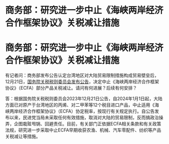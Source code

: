 # 商务部：研究进一步中止《海峡两岸经济合作框架协议》关税减让措施

# 商务部：研究进一步中止《海峡两岸经济合作框架协议》关税减让措施

有记者问：商务部发布公告认定台湾地区对大陆贸易限制措施构成贸易壁垒后，12月21日，[国务院关税税则委员会发布公告](https://news.qq.com/rain/a/20231221A02QND00)，决定中止《海峡两岸经济合作框架协议》（ECFA）部分产品关税减让。请问有何进展？后续有何安排？

答：根据国务院关税税则委员会2023年12月21日公告，自2024年1月1日起，大陆方面已对原产于台湾地区的丙烯、对二甲苯等12个税目进口产品，中止适用《海峡两岸经济合作框架协议》（ECFA）协定税率，按现行有关规定执行。自公告发布以来，民进党当局未采取任何有效措施，取消对大陆的贸易限制，反而搞政治操弄，企图栽赃甩锅、回避责任。目前，有关部门正依据ECFA相关条款和有关政策法规，研究进一步采取中止ECFA早期收获农渔、机械、汽车零配件、纺织等产品关税减让等措施。

